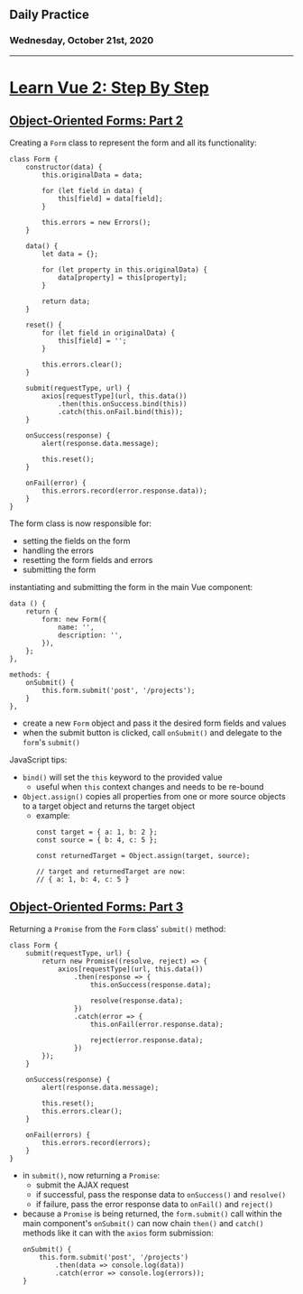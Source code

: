 ## Daily Practice
### Wednesday, October 21st, 2020
---


# [Learn Vue 2: Step By Step](https://laracasts.com/series/learn-vue-2-step-by-step)


## [Object-Oriented Forms: Part 2](https://laracasts.com/series/learn-vue-2-step-by-step/episodes/20)

Creating a `Form` class to represent the form and all its functionality:
```
class Form {
    constructor(data) {
        this.originalData = data;

        for (let field in data) {
            this[field] = data[field];
        }

        this.errors = new Errors();
    }

    data() {
        let data = {};

        for (let property in this.originalData) {
            data[property] = this[property];
        }

        return data;
    }

    reset() {
        for (let field in originalData) {
            this[field] = '';
        }

        this.errors.clear();
    }

    submit(requestType, url) {
        axios[requestType](url, this.data())
            .then(this.onSuccess.bind(this))
            .catch(this.onFail.bind(this));
    }

    onSuccess(response) {
        alert(response.data.message);

        this.reset();
    }

    onFail(error) {
        this.errors.record(error.response.data));
    }
}
```
The form class is now responsible for:
- setting the fields on the form
- handling the errors
- resetting the form fields and errors
- submitting the form

instantiating and submitting the form in the main Vue component:
```
data () {
    return {
        form: new Form({
            name: '',
            description: '',
        }),
    };
},

methods: {
    onSubmit() {
        this.form.submit('post', '/projects');
    }
},
```
- create a new `Form` object and pass it the desired form fields and values
- when the submit button is clicked, call `onSubmit()` and delegate to the `form`'s `submit()`

JavaScript tips:
- `bind()` will set the `this` keyword to the provided value
   * useful when `this` context changes and needs to be re-bound
- `Object.assign()` copies all properties from one or more source objects to a target object and returns the target object
   * example:
        ```
        const target = { a: 1, b: 2 };
        const source = { b: 4, c: 5 };

        const returnedTarget = Object.assign(target, source);

        // target and returnedTarget are now:
        // { a: 1, b: 4, c: 5 }
        ```

## [Object-Oriented Forms: Part 3](https://laracasts.com/series/learn-vue-2-step-by-step/episodes/21)

Returning a `Promise` from the `Form` class' `submit()` method:
```
class Form {
    submit(requestType, url) {
        return new Promise((resolve, reject) => {
            axios[requestType](url, this.data())
                .then(response => {
                    this.onSuccess(response.data);

                    resolve(response.data);
                })
                .catch(error => {
                    this.onFail(error.response.data);

                    reject(error.response.data);
                })
        });
    }

    onSuccess(response) {
        alert(response.data.message);

        this.reset();
        this.errors.clear();
    }

    onFail(errors) {
        this.errors.record(errors);
    }
}
```
- in `submit()`, now returning a `Promise`:
   * submit the AJAX request
   * if successful, pass the response data to `onSuccess()` and `resolve()`
   * if failure, pass the error response data to `onFail()` and `reject()`
- because a `Promise` is being returned, the `form.submit()` call within the main component's `onSubmit()` can now chain `then()` and `catch()` methods like it can with the `axios` form submission:
    ```
    onSubmit() {
        this.form.submit('post', '/projects')
            .then(data => console.log(data))
            .catch(error => console.log(errors));
    }
    ```

